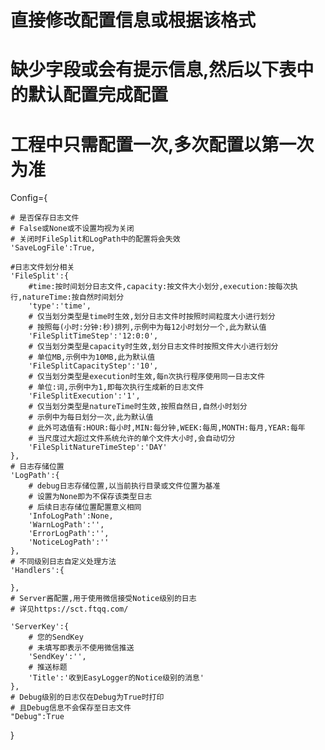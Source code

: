 # 直接修改配置信息或根据该格式
# 缺少字段或会有提示信息,然后以下表中的默认配置完成配置
# 工程中只需配置一次,多次配置以第一次为准
Config={
    
    # 是否保存日志文件
    # False或None或不设置均视为关闭
    # 关闭时FileSplit和LogPath中的配置将会失效
    'SaveLogFile':True,

    #日志文件划分相关
    'FileSplit':{
        #time:按时间划分日志文件,capacity:按文件大小划分,execution:按每次执行,natureTime:按自然时间划分
        'type':'time',
        # 仅当划分类型是time时生效,划分日志文件时按照时间粒度大小进行划分
        # 按照每(小时:分钟:秒)排列,示例中为每12小时划分一个,此为默认值
        'FileSplitTimeStep':'12:0:0',
        # 仅当划分类型是capacity时生效,划分日志文件时按照文件大小进行划分
        # 单位MB,示例中为10MB,此为默认值
        'FileSplitCapacityStep':'10',
        # 仅当划分类型是execution时生效,每n次执行程序使用同一日志文件
        # 单位:词,示例中为1,即每次执行生成新的日志文件
        'FileSplitExecution':'1',
        # 仅当划分类型是natureTime时生效,按照自然日,自然小时划分
        # 示例中为每日划分一次,此为默认值
        # 此外可选值有:HOUR:每小时,MIN:每分钟,WEEK:每周,MONTH:每月,YEAR:每年
        # 当尺度过大超过文件系统允许的单个文件大小时,会自动切分
        'FileSplitNatureTimeStep':'DAY'
    },
    # 日志存储位置
    'LogPath':{
        # debug日志存储位置,以当前执行目录或文件位置为基准
        # 设置为None即为不保存该类型日志
        # 后续日志存储位置配置意义相同
        'InfoLogPath':None,
        'WarnLogPath':'',
        'ErrorLogPath':'',
        'NoticeLogPath':''
    },
    # 不同级别日志自定义处理方法
    'Handlers':{

    },
    # Server酱配置,用于使用微信接受Notice级别的日志
    # 详见https://sct.ftqq.com/

    'ServerKey':{
        # 您的SendKey
        # 未填写即表示不使用微信推送
        'SendKey':'',
        # 推送标题
        'Title':'收到EasyLogger的Notice级别的消息'
    },
    # Debug级别的日志仅在Debug为True时打印
    # 且Debug信息不会保存至日志文件
    "Debug":True
    
}
